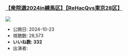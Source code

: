 ### [【衆院選2024in練馬区】【ReHacQvs東京28区】](https://www.youtube.com/watch?v=n3kmpirmo-w)
[![](https://img.youtube.com/vi/n3kmpirmo-w/sddefault.jpg)](https://www.youtube.com/watch?v=n3kmpirmo-w)
-   公開日: 2024-10-23
-   視聴数: 28,573
-   **いいね数: 332**
-   出演者: 
